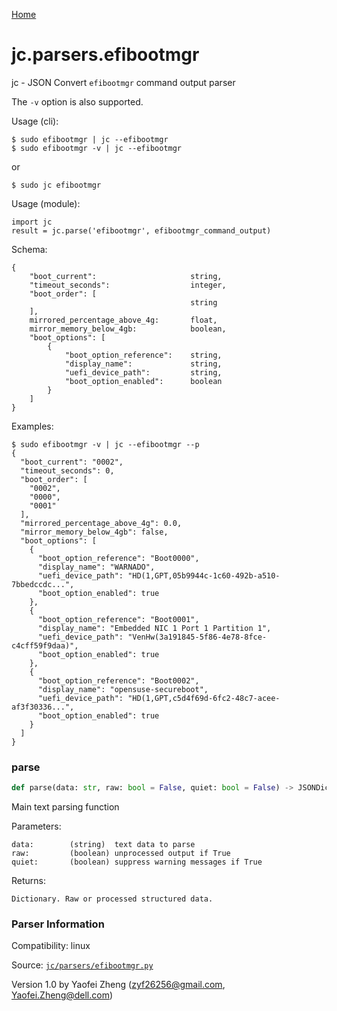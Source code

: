[Home](https://kellyjonbrazil.github.io/jc/)
<a id="jc.parsers.efibootmgr"></a>

# jc.parsers.efibootmgr

jc - JSON Convert `efibootmgr` command output parser

The `-v` option is also supported.

Usage (cli):

    $ sudo efibootmgr | jc --efibootmgr
    $ sudo efibootmgr -v | jc --efibootmgr

or

    $ sudo jc efibootmgr

Usage (module):

    import jc
    result = jc.parse('efibootmgr', efibootmgr_command_output)

Schema:

    {
        "boot_current":                     string,
        "timeout_seconds":                  integer,
        "boot_order": [
                                            string
        ],
        mirrored_percentage_above_4g:       float,
        mirror_memory_below_4gb:            boolean,
        "boot_options": [
            {
                "boot_option_reference":    string,
                "display_name":             string,
                "uefi_device_path":         string,
                "boot_option_enabled":      boolean
            }
        ]
    }

Examples:

    $ sudo efibootmgr -v | jc --efibootmgr --p
    {
      "boot_current": "0002",
      "timeout_seconds": 0,
      "boot_order": [
        "0002",
        "0000",
        "0001"
      ],
      "mirrored_percentage_above_4g": 0.0,
      "mirror_memory_below_4gb": false,
      "boot_options": [
        {
          "boot_option_reference": "Boot0000",
          "display_name": "WARNADO",
          "uefi_device_path": "HD(1,GPT,05b9944c-1c60-492b-a510-7bbedccdc...",
          "boot_option_enabled": true
        },
        {
          "boot_option_reference": "Boot0001",
          "display_name": "Embedded NIC 1 Port 1 Partition 1",
          "uefi_device_path": "VenHw(3a191845-5f86-4e78-8fce-c4cff59f9daa)",
          "boot_option_enabled": true
        },
        {
          "boot_option_reference": "Boot0002",
          "display_name": "opensuse-secureboot",
          "uefi_device_path": "HD(1,GPT,c5d4f69d-6fc2-48c7-acee-af3f30336...",
          "boot_option_enabled": true
        }
      ]
    }

<a id="jc.parsers.efibootmgr.parse"></a>

### parse

```python
def parse(data: str, raw: bool = False, quiet: bool = False) -> JSONDictType
```

Main text parsing function

Parameters:

    data:        (string)  text data to parse
    raw:         (boolean) unprocessed output if True
    quiet:       (boolean) suppress warning messages if True

Returns:

    Dictionary. Raw or processed structured data.

### Parser Information
Compatibility:  linux

Source: [`jc/parsers/efibootmgr.py`](https://github.com/kellyjonbrazil/jc/blob/master/jc/parsers/efibootmgr.py)

Version 1.0 by Yaofei Zheng (zyf26256@gmail.com, Yaofei.Zheng@dell.com)
